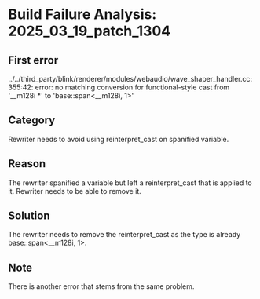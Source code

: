 # Build Failure Analysis: 2025_03_19_patch_1304

## First error

../../third_party/blink/renderer/modules/webaudio/wave_shaper_handler.cc:355:42: error: no matching conversion for functional-style cast from '__m128i *' to 'base::span<__m128i, 1>'

## Category
Rewriter needs to avoid using reinterpret_cast on spanified variable.

## Reason
The rewriter spanified a variable but left a reinterpret_cast that is applied to it. Rewriter needs to be able to remove it.

## Solution
The rewriter needs to remove the reinterpret_cast as the type is already base::span<__m128i, 1>.

## Note
There is another error that stems from the same problem.